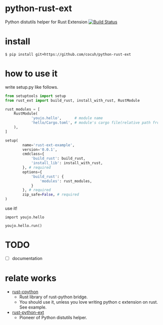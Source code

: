 # python-rust-ext
Python distutils helper for Rust Extension [![Build Status](https://travis-ci.org/cocuh/python-rust-ext.svg?branch=master)](https://travis-ci.org/cocuh/python-rust-ext)

# install
```
$ pip install git+https://github.com/cocuh/python-rust-ext
```

# how to use it
write setup.py like follows.

```python
from setuptools import setup
from rust_ext import build_rust, install_with_rust, RustModule

rust_modules = [
    RustModule(
            'youjo.hello',      # module name
            'hello/Cargo.toml', # module's cargo file(relative path from setup.py)
    ),
]

setup(
        name='rust-ext-example',
        version='0.0.1',
        cmdclass={
            'build_rust': build_rust,
            'install_lib': install_with_rust,
        }, # required
        options={
            'build_rust': {
                'modules': rust_modules,
            }
        }, # required
        zip_safe=False, # required
)
```

use it!

```
import youjo.hello

youjo.hello.run()
```


# TODO
- [ ] documentation

# relate works
- [rust-cpython](https://github.com/dgrunwald/rust-cpython)
    - Rust library of rust-python bridge.
    - You should use it, unless you love writing python c extension on rust. See example.
- [rust-python-ext](https://github.com/novocaine/rust-python-ext/)
    - Pioneer of Python distutils helper.
